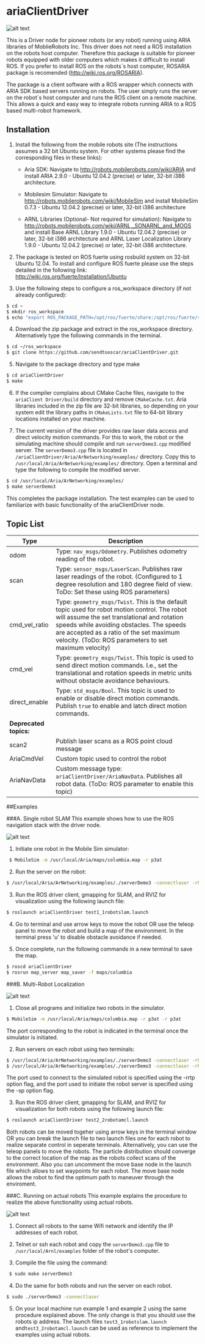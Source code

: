 # ariaClientDriver

![alt text](https://cloud.githubusercontent.com/assets/10774875/9448012/cbaaf228-4a74-11e5-9531-0b07e5f585ba.png "islabexp")

This is a Driver node for pioneer robots (or any robot) running using ARIA libraries of MoblieRobots Inc. This driver does not need a ROS installation on the robots host computer. Therefore this package is suitable for pioneer robots equipped with older computers which makes it difficult to install ROS. If you prefer to install ROS on the robots`s host computer, ROSARIA package is recomended (http://wiki.ros.org/ROSARIA).

The package is a client software with a ROS wrapper which connects with ARIA SDK based servers running on robots. The user simply runs the server on the robot`s host computer and runs the ROS client on a remote machine. This allows a quick and easy way to integrate robots running ARIA to a ROS based multi-robot framework.

## Installation
1. Install the following from the mobile robots site (The instructions assumes a 32 bit Ubuntu system. For other systems please find the corresponding files in these links):

	* Aria SDK: Navigate to  http://robots.mobilerobots.com/wiki/ARIA and install ARIA 2.9.0 - Ubuntu 12.04.2 (precise) or later, 32-bit i386 architecture. 
	
	* Mobilesim Simulator: Navigate to http://robots.mobilerobots.com/wiki/MobileSim and install MobileSim 0.7.3 - Ubuntu 12.04.2 (precise) or later, 32-bit i386 architecture

	* ARNL Libraries (Optional- Not required for simulation): Navigate to http://robots.mobilerobots.com/wiki/ARNL,_SONARNL_and_MOGS and install Base ARNL Library 1.9.0 - Ubuntu 12.04.2 (precise) or later, 32-bit i386 architecture  and ARNL Laser Localization Library 1.9.0 - Ubuntu 12.04.2 (precise) or later, 32-bit i386 architecture.
	
2. The package is tested on ROS fuerte using rosbuild system on 32-bit Ubuntu 12.04.
To install and configure ROS fuerte please use the steps detailed in the following link: http://wiki.ros.org/fuerte/Installation/Ubuntu 

3. Use the following steps to configure a ros_workspace directory (if not already configured):
 ```bash
$ cd ~
$ mkdir ros_workspace
$ echo "export ROS_PACKAGE_PATH=/opt/ros/fuerte/share:/opt/ros/fuerte/stacks:~/ros_workspace" >> ~/.bashrc
```
 
4. Download the zip package and extract in the ros_workspace directory. Alternatively type the following commands in the terminal. 
 ```bash 
 $ cd ~/ros_workspace
 $ git clone https://github.com/sendtooscar/ariaClientDriver.git
 ```

5. Navigate to the package directory and type make 
 ```bash 
 $ cd ariaClientDriver
 $ make
 ```
6. If the compiler complains about CMake Cache files,  navigate to the `ariaClient
Driver/build` directory and remove `CMakeCache.txt`. Aria libraries included in the zip file are 32-bit libraries, so depending on your system edit the library paths in `CMakeLists.txt` file to 64-bit library locations installed on your machine.

7. The current version of the driver provides raw laser data access and direct velocity motion commands.  For this to work, the robot or the simulating machine should compile and run `serverDemo3.cpp` modified server. The `serverDemo3.cpp` file is located in  `/ariaClientDriver/Aria/ArNetworking/examples/`  directory. Copy this to `/usr/local/Aria/ArNetworking/examples/` directory. Open a terminal and type the following to compile the modified server.
 ```bash
$ cd /usr/local/Aria/ArNetworking/examples/
$ make serverDemo3
```

This completes the package installation. The test examples can be used to familiarize with basic functionality of the ariaClientDriver node.

## Topic List

|Type|Description|
|------|------|
|odom 			|Type: ``nav_msgs/Odometry``. Publishes odometry reading of the robot.|
|scan			|Type: ``sensor_msgs/LaserScan``. Publishes raw laser readings of the robot. (Configured to 1 degree resolution and 180 degree field of view. ToDo: Set these using ROS parameters)|
|cmd_vel_ratio 		|Type: ``geometry_msgs/Twist``. This is the default topic used for robot motion control. The robot will assume the set translational and rotation speeds while avoiding obstacles. The speeds are accepted as a ratio of the set maximum velocity. (ToDo: ROS parameters to set maximum velocity)|
|cmd_vel 		|Type: ``geometry_msgs/Twist``. This topic is used to send direct motion commands. I.e., set the translational and rotation speeds in metric units without obstacle avoidance behaviours.|
|direct_enable 		|Type: `std_msgs/Bool`. This topic is used to enable or disable direct motion commands. Publish `true` to enable and latch direct motion commands.|	
|**Deprecated topics:**||
|scan2 		         |Publish laser scans as a ROS point cloud message|
|AriaCmdVel 		|Custom topic used to control the robot|
|AriaNavData 		|Custom message type: ``ariaClientDriver/AriaNavData``. Publishes all robot data. (ToDo: ROS parameter to enable this topic)|


##Examples

###A. Single robot SLAM
This example shows how to use the ROS navigation stack with the driver node. 

![alt text](https://cloud.githubusercontent.com/assets/10774875/9443583/5f516458-4a5c-11e5-999a-0b680f8898e3.png "Example1")


1. Initiate one robot in the Mobile Sim simulator: 
 ```bash
  $ MobileSim -m /usr/local/Aria/maps/columbia.map -r p3at
 ```
2. Run the server on the robot: 
 ```bash
 $ /usr/local/Aria/ArNetworking/examples/./serverDemo3 -connectlaser -rh localhost -rrtp 8101 -ris -sp 7272 
 ```

3. Run the ROS driver client, gmapping for SLAM, and RVIZ for visualization using the following launch file: 
 ```bash
 $ roslaunch ariaClientDriver test1_1robotslam.launch 
 ```
4. Go to terminal and use arrow keys to move the robot OR use the teleop panel to move the robot and build a map of the environment.  In the terminal press 'u' to disable obstacle avoidance if needed.

5. Once complete, run the following commands in a new terminal to save the map. 
 ```bash
 $ roscd ariaClientDriver
 $ rosrun map_server map_saver -f maps/columbia
 ```
 
###B. Multi-Robot Localization 

![alt text](https://cloud.githubusercontent.com/assets/10774875/9443703/26159f28-4a5d-11e5-9ed9-58499819cd3d.png "Example2")

1. Close all programs and initialize two robots in the simulator.
 ```bash
 $ MobileSim -m /usr/local/Aria/maps/columbia.map -r p3at -r p3at
 ```
 The port corresponding to the robot is indicated in the terminal once the simulator is initiated.


2. Run servers on each robot using two terminals:
 ```bash
 $ /usr/local/Aria/ArNetworking/examples/./serverDemo3 -connectlaser -rh localhost -rrtp 8101 -ris -sp 7272
 $ /usr/local/Aria/ArNetworking/examples/./serverDemo3 -connectlaser -rh localhost -rrtp 8102 -ris -sp 7273
 ```
 The port used to connect to the simulated robot is specified using the -rrtp option flag, and the port used to initiate the  robot server is specified using the -sp option flag.


3. Run the ROS driver client, gmapping for SLAM, and RVIZ for visualization for both robots using the following launch file: 
 ```bash
 $ roslaunch ariaClientDriver test2_2robotamcl.launch 
 ```
 Both robots can be moved togeher using arrow keys in the terminal window OR you can break the launch file to two launch files one for each robot to realize separate control in seperate terminals. Alternatively, you can use the teleop panels to move the robots. The particle distribution should converge to the correct location of the map as the robots collect scans of the environment. Also you can uncomment the move base node in the launch file which allows to set waypoints for each robot. The move base node allows the robot to find the optimum path to maneuver through the enviroment.

###C. Running on actual robots
This example explains the procedure to realize the above functionality using actual robots.

![alt text](https://cloud.githubusercontent.com/assets/10774875/9443710/3444cb0a-4a5d-11e5-9cfe-0da3ab03a3a3.png "Example3")

1. Connect all robots to the same Wifi network and identify the IP addresses of each robot.

2. Telnet or ssh each robot and copy the `serverDemo3.cpp` file to `/usr/local/Arnl/examples` folder of the robot's computer. 

3. Compile the file using the command:
 ```bash
  $ sudo make serverDemo3
 ```
 
4. Do the same for both robots and run the server on each robot.
 ```bash
 $ sudo ./serverDemo3 -connectlaser 
 ```

5. On your local machine run  example 1  and example 2 using the same procedure explained above. The only change is that you should use the robots ip address. The launch files `test3_1robotslam.launch` and`test3_2robotamcl.launch` can be used as reference to implement the examples using actual robots.
